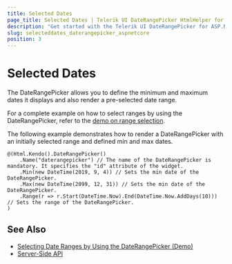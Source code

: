 ```yaml
---
title: Selected Dates
page_title: Selected Dates | Telerik UI DateRangePicker HtmlHelper for ASP.NET Core
description: "Get started with the Telerik UI DateRangePicker for ASP.NET Core and learn how to set the selected and the min and max values."
slug: selecteddates_daterangepicker_aspnetcore
position: 3
---
```


# Selected Dates

The DateRangePicker allows you to define the minimum and maximum dates it displays and also render a pre-selected date range.

For a complete example on how to select ranges by using the DateRangePicker, refer to the [demo on range selection](https://demos.telerik.com/aspnet-core/daterangepicker/date-range).

The following example demonstrates how to render a DateRangePicker with an initially selected range and defined min and max dates.

```
@(Html.Kendo().DateRangePicker()
    .Name("daterangepicker") // The name of the DateRangePicker is mandatory. It specifies the "id" attribute of the widget.
    .Min(new DateTime(2019, 9, 4)) // Sets the min date of the DateRangePicker.
    .Max(new DateTime(2099, 12, 31)) // Sets the min date of the DateRangePicker.
    .Range(r => r.Start(DateTime.Now).End(DateTime.Now.AddDays(10))) // Sets the range of the DateRangePicker.
)
```

## See Also

* [Selecting Date Ranges by Using the DateRangePicker (Demo)](https://demos.telerik.com/aspnet-core/daterangepicker/date-range)
* [Server-Side API](/api/daterangepicker)
